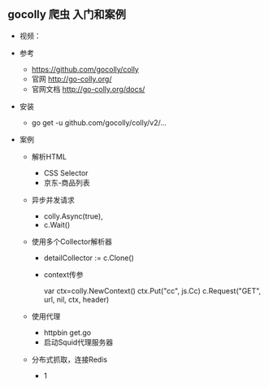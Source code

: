 ## gocolly 爬虫 入门和案例

- 视频：

- 参考
    - https://github.com/gocolly/colly
    - 官网 http://go-colly.org/
    - 官网文档 http://go-colly.org/docs/

- 安装
    - go get -u github.com/gocolly/colly/v2/...

- 案例
    - 解析HTML
        - CSS Selector
        - 京东-商品列表
    - 异步并发请求
        - colly.Async(true),
        - c.Wait()
    - 使用多个Collector解析器
        - detailCollector := c.Clone()
        - context传参

            var ctx=colly.NewContext()
            ctx.Put("cc", js.Cc) 
            c.Request("GET", url, nil, ctx, header)

    - 使用代理
        - httpbin get.go
        - 启动Squid代理服务器
    - 分布式抓取，连接Redis
        - 1